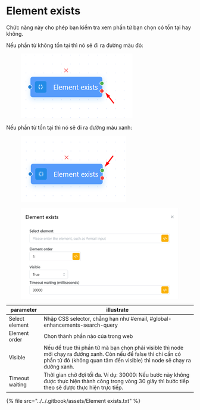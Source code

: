 # Element exists

Chức năng này cho phép bạn kiểm tra xem phần tử bạn chọn có tồn tại hay không.&#x20;

Nếu phần tử không tồn tại thì nó sẽ đi ra đường màu đỏ:

<figure><img src="../../.gitbook/assets/image (41).png" alt=""><figcaption></figcaption></figure>

Nếu phần tử tồn tại thì nó sẽ đi ra đường màu xanh:

<figure><img src="../../.gitbook/assets/image (40).png" alt=""><figcaption></figcaption></figure>

<figure><img src="../../.gitbook/assets/integrate.PNG" alt=""><figcaption></figcaption></figure>

| parameter       | illustrate                                                                                                                                                                                |
| --------------- | ----------------------------------------------------------------------------------------------------------------------------------------------------------------------------------------- |
| Select element  | Nhập CSS selector, chẳng hạn như #email, #global-enhancements-search-query                                                                                                                |
| Element order   | Chọn thành phần nào của trong web                                                                                                                                                         |
| Visible         | Nếu để true thì phần tử mà bạn chọn phải visible thì node mới chạy ra đường xanh. Còn nếu để false thì chỉ cần có phần tử đó (không quan tâm đến visible) thì node sẽ chạy ra đường xanh. |
| Timeout waiting | Thời gian chờ đợi tối đa. Ví dụ: 30000: Nếu bước này không được thực hiện thành công trong vòng 30 giây thì bước tiếp theo sẽ được thực hiện trực tiếp.                                   |

{% file src="../../.gitbook/assets/Element exists.txt" %}
